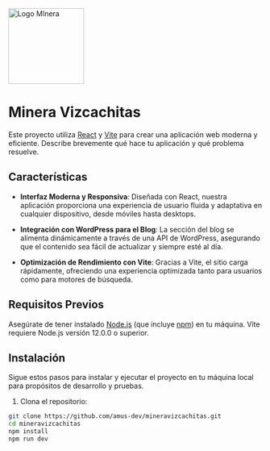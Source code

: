 <img src="https://mineravizcachitas-qa.vercel.app/assets/logos/logo-not-name.svg" alt="Logo MInera" width="150" />

# **Minera Vizcachitas**

Este proyecto utiliza [React](https://reactjs.org/) y [Vite](https://vitejs.dev/) para crear una aplicación web moderna y eficiente. Describe brevemente qué hace tu aplicación y qué problema resuelve.

## Características

- **Interfaz Moderna y Responsiva**: Diseñada con React, nuestra aplicación proporciona una experiencia de usuario fluida y adaptativa en cualquier dispositivo, desde móviles hasta desktops.

- **Integración con WordPress para el Blog**: La sección del blog se alimenta dinámicamente a través de una API de WordPress, asegurando que el contenido sea fácil de actualizar y siempre esté al día.

- **Optimización de Rendimiento con Vite**: Gracias a Vite, el sitio carga rápidamente, ofreciendo una experiencia optimizada tanto para usuarios como para motores de búsqueda.

## Requisitos Previos

Asegúrate de tener instalado [Node.js](https://nodejs.org/) (que incluye [npm](http://npmjs.com/)) en tu máquina. Vite requiere Node.js versión 12.0.0 o superior.

## Instalación

Sigue estos pasos para instalar y ejecutar el proyecto en tu máquina local para propósitos de desarrollo y pruebas.

1. Clona el repositorio:

```bash
git clone https://github.com/amus-dev/mineravizcachitas.git
cd mineravizcachitas
npm install
npm run dev
```
